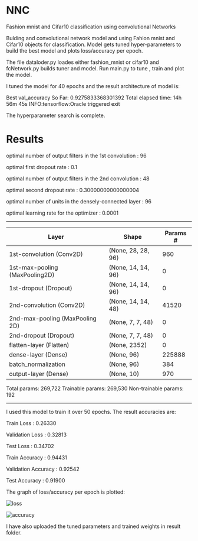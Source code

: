 # NNC
Fashion mnist and Cifar10 classification using convolutional Networks

Bulding and convolutional network model and using Fahion mnist and Cifar10 objects for classification. 
Model gets tuned hyper-parameters to build the best model and plots loss/accuracy per epoch.

The file dataloder.py loades either fashion_mnist or cifar10 and fcNetwork.py builds tuner and model.
Run main.py to tune , train and plot the model. 

I tuned the model for 40 epochs and the result architecture of model is:

Best val_accuracy So Far: 0.9275833368301392
Total elapsed time: 14h 56m 45s
INFO:tensorflow:Oracle triggered exit

The hyperparameter search is complete. 


Results
=======
optimal number of output filters in the 1st convolution : 96

optimal first dropout rate                              : 0.1

optimal number of output filters in the 2nd convolution : 48

optimal second dropout rate                             : 0.30000000000000004

optimal number of units in the densely-connected layer  : 96

optimal learning rate for the optimizer                 : 0.0001

_________________________________________________________________

| Layer  | Shape | Params # |
| ------------- | ------------- | ------------- |
| 1st-convolution (Conv2D)  | (None, 28, 28, 96)  | 960 |
| 1st-max-pooling (MaxPooling2D)  | (None, 14, 14, 96)  | 0 |
| 1st-dropout (Dropout)  | (None, 14, 14, 96)  | 0 |
| 2nd-convolution (Conv2D)  | (None, 14, 14, 48)  | 41520 |
| 2nd-max-pooling (MaxPooling 2D)  | (None, 7, 7, 48)  | 0 |
| 2nd-dropout (Dropout)  | (None, 7, 7, 48)  | 0 |
| flatten-layer (Flatten)  | (None, 2352)  | 0 |
| dense-layer (Dense)  | (None, 96)  | 225888 |
| batch_normalization  | (None, 96)  | 384 |
| output-layer (Dense)  | (None, 10)  | 970 |

Total params: 269,722
Trainable params: 269,530
Non-trainable params: 192
_________________________________________________________________
I used this model to train it over 50 epochs. The result accuracies are:

Train Loss          : 0.26330

Validation Loss     : 0.32813

Test Loss           : 0.34702

Train Accuracy      : 0.94431

Validation Accuracy : 0.92542

Test Accuracy       : 0.91900

The graph of loss/accuracy per epoch is plotted:

![loss](https://user-images.githubusercontent.com/108633576/209683413-4245da77-db6b-4eb1-9111-1701a9ff6669.png)

![accuracy](https://user-images.githubusercontent.com/108633576/209683442-28f9eb2b-46ae-4d05-9d72-0e785a1288fb.png)

I have also uploaded the tuned parameters and trained weights in result folder.



